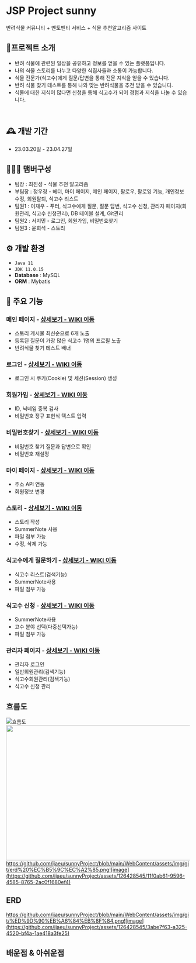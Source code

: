 # JSP Project sunny
반려식물 커뮤니티 + 멘토멘티 서비스 + 식물 추천알고리즘 사이트


## 🍃프로젝트 소개
- 반려 식물에 관련된 일상을 공유하고 정보를 얻을 수 있는 플랫폼입니다.
- 나의 식물 스토리를 나누고 다양한 식집사들과 소통이 가능합니다.
- 식물 전문가(식고수)에게 질문/답변을 통해 전문 지식을 얻을 수 있습니다.
- 반려 식물 찾기 테스트를 통해 나와 맞는 반려식물을 추천 받을 수 있습니다.
- 식물에 대한 지식이 많다면 신청을 통해 식고수가 되어 경험과 지식을 나눌 수 있습니다.
<br>


## 🕰️ 개발 기간
* 23.03.20일 - 23.04.27일


## 🧑‍🤝‍🧑 맴버구성
 - 팀장   : 최진성 - 식물 추천 알고리즘
 - 부팀장 : 정우정 - 헤더, 마이 페이지, 메인 페이지, 팔로우, 팔로잉 기능, 개인정보 수정, 회원탈퇴, 식고수 리스트
 - 팀원1  : 이재우 - 푸터, 식고수에게 질문, 질문 답변, 식고수 신청, 관리자 페이지(회원관리, 식고수 신청관리), DB 테이블 설계, Git관리
 - 팀원2  : 서지민 - 로그인, 회원가입, 비밀번호찾기
 - 팀원3  : 윤희석 - 스토리


## ⚙️ 개발 환경
- `Java 11`
- `JDK 11.0.15`
- **Database** : MySQL
- **ORM** : Mybatis


## 📌 주요 기능
### 메인 페이지 - <a href="" >상세보기 - WIKI 이동</a>
- 스토리 게시물 최신순으로 6개 노출
- 등록된 질문이 가장 많은 식고수 1명의 프로필 노출
- 반려식물 찾기 테스트 배너
 
### 로그인 - <a href="" >상세보기 - WIKI 이동</a>
- 로그인 시 쿠키(Cookie) 및 세션(Session) 생성

### 회원가입 - <a href="" >상세보기 - WIKI 이동</a>
- ID, 닉네임 중복 검사
- 비밀번호 정규 표현식 텍스트 입력

### 비밀번호찾기 - <a href="" >상세보기 - WIKI 이동</a>
- 비밀번호 찾기 질문과 답변으로 확인
- 비밀번호 재설정

### 마이 페이지 - <a href="" >상세보기 - WIKI 이동</a>
- 주소 API 연동
- 회원정보 변경

### 스토리 - <a href="" >상세보기 - WIKI 이동</a>
- 스토리 작성
- SummerNote 사용
- 파일 첨부 가능
- 수정, 삭제 가능

### 식고수에게 질문하기 - <a href="" >상세보기 - WIKI 이동</a>
- 식고수 리스트(검색기능)
- SummerNote사용
- 파일 첨부 가능

### 식고수 신청 - <a href="" >상세보기 - WIKI 이동</a>
- SummerNote사용
- 고수 분야 선택(다중선택가능)
- 파일 첨부 가능

### 관리자 페이지 - <a href="" >상세보기 - WIKI 이동</a>
- 관리자 로그인
- 일반회원관리(검색기능)
- 식고수회원관리(검색기능)
- 식고수 신청 관리

## 흐름도
![흐름도](.image/ERD.png)
<img src="[/uploads/1848994ad25765da30fa8ef3684c67bc/캡처.PNG](https://github.com/ijaeu/sunnyProject/blob/main/WebContent/assets/img/git/erd%20%EC%B5%9C%EC%A2%85.png)"  width="700" height="370">
https://github.com/ijaeu/sunnyProject/blob/main/WebContent/assets/img/git/erd%20%EC%B5%9C%EC%A2%85.png![image](https://github.com/ijaeu/sunnyProject/assets/126428545/11f0ab61-9596-4585-8765-2ac0f1680ef4)

## ERD
https://github.com/ijaeu/sunnyProject/blob/main/WebContent/assets/img/git/%ED%9D%90%EB%A6%84%EB%8F%84.png![image](https://github.com/ijaeu/sunnyProject/assets/126428545/3abe7f63-a325-4520-bf4a-1ae418a3fe25)

## 배운점 & 아쉬운점


